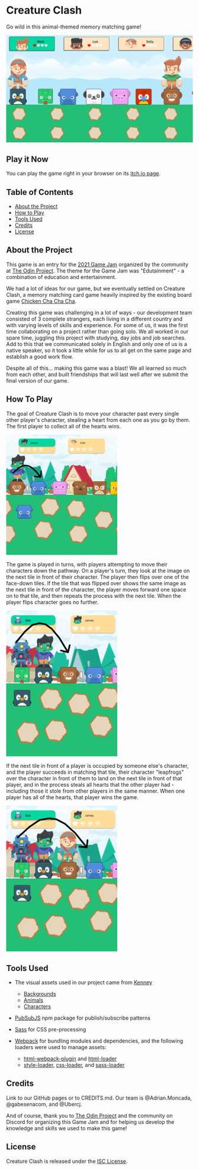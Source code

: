 # Creature Clash
Go wild in this animal-themed memory matching game!

![Creature Clash banner image](./src/assets/images/screenshots/creature_clash_banner_wide.png)

## Play it Now

You can play the game right in your browser on its [itch.io page](https://ubercj.itch.io/creature-clash).

## Table of Contents

* [About the Project](#about-the-project)
* [How to Play](#how-to-play)
* [Tools Used](#tools-used)
* [Credits](#credits)
* [License](#license)

## About the Project

This game is an entry for the [2021 Game Jam](https://itch.io/jam/top-jam-1) organized by the community at [The Odin Project](https://www.theodinproject.com/). The theme for the Game Jam was "Edutainment" - a combination of education and entertainment.

We had a lot of ideas for our game, but we eventually settled on Creature Clash, a memory matching card game heavily inspired by the existing board game [Chicken Cha Cha Cha](https://boardgamegeek.com/boardgame/3570/chicken-cha-cha-cha).

Creating this game was challenging in a lot of ways - our development team consisted of 3 complete strangers, each living in a different country and with varying levels of skills and experience. For some of us, it was the first time collaborating on a project rather than going solo. We all worked in our spare time, juggling this project with studying, day jobs and job searches. Add to this that we communicated solely in English and only one of us is a native speaker, so it took a little while for us to all get on the same page and establish a good work flow.

Despite all of this... making this game was a blast! We all learned so much from each other, and built friendships that will last well after we submit the final version of our game.

## How To Play

The goal of Creature Clash is to move your character past every single other player's character, stealing a heart from each one as you go by them. The first player to collect all of the hearts wins.

<img src="./src/assets/images/rules/basic_movement.gif" alt="basic player movement" width="300">

The game is played in turns, with players attempting to move their characters down the pathway. On a player's turn, they look at the image on the next tile in front of their character. The player then flips over one of the face-down tiles. If the tile that was flipped over shows the same image as the next tile in front of the character, the player moves forward one space on to that tile, and then repeats the process with the next tile. When the player flips character goes no further.

<img src="./src/assets/images/rules/after_leap.gif" alt="leaping over another player" width="300">

If the next tile in front of a player is occupied by someone else's character, and the player succeeds in matching that tile, their character "leapfrogs" over the character in front of them to land on the next tile in front of that player, and in the process steals all hearts that the other player had - including those it stole from other players in the same manner. When one player has all of the hearts, that player wins the game.

<img src="./src/assets/images/rules/leap_over_two.gif" alt="leaping over two players at once" width="300">


## Tools Used

* The visual assets used in our project came from [Kenney](https://www.kenney.nl/)
  * [Backgrounds](https://www.kenney.nl/assets/background-elements-redux)
  * [Animals](https://www.kenney.nl/assets/animal-pack-redux)
  * [Characters](https://www.kenney.nl/assets/toon-characters-1)

* [PubSubJS](https://github.com/mroderick/PubSubJS) npm package for publish/subscribe patterns

* [Sass](https://sass-lang.com/) for CSS pre-processing

* [Webpack](https://webpack.js.org/) for bundling modules and dependencies, and the following loaders were used to manage assets:
  * [html-webpack-plugin](https://webpack.js.org/plugins/html-webpack-plugin/) and [html-loader](https://webpack.js.org/loaders/html-loader/)
  * [style-loader](https://webpack.js.org/loaders/style-loader/), [css-loader](https://webpack.js.org/loaders/css-loader/), and [sass-loader](https://webpack.js.org/loaders/sass-loader/)


## Credits

Link to our GitHub pages or to CREDITS.md.
Our team is @Adrian.Moncada, @gabesenacom, and @Ubercj.

And of course, thank you to [The Odin Project](https://www.theodinproject.com/) and the community on Discord for organizing this Game Jam and for helping us develop the knowledge and skills we used to make this game!

## License

Creature Clash is released under the [ISC License](./LICENSE.md).